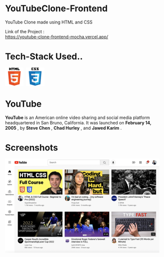 # YouTubeClone-Frontend
YouTube Clone made using HTML and CSS

Link of the Project : <br> 
https://youtube-clone-frontend-mocha.vercel.app/


# Tech-Stack Used..
<img src="https://github.com/devicons/devicon/blob/master/icons/html5/html5-original-wordmark.svg" title="HTML" alt="HTML" width="60" height="60"/>&nbsp;
<img src="https://github.com/devicons/devicon/blob/master/icons/css3/css3-original-wordmark.svg" title="css3" alt="css3" width="60" height="60"/>&nbsp;

# YouTube 
**YouTube** is an American online video sharing and social media platform headquartered in San Bruno, California. It was launched on **February 14, 2005** , by **Steve Chen** , **Chad Hurley** , and **Jawed Karim** .

# Screenshots
<img src="https://github.com/ishani-1255/YouTubeClone-Frontend/blob/main/YouTube-Clone.png" title="Header" alt="Header" width="1280" height=""/>&nbsp;
